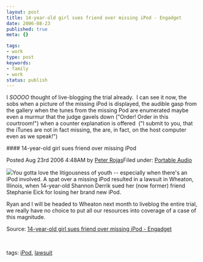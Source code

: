 ```yaml
---
layout: post
title: 14-year-old girl sues friend over missing iPod - Engadget
date: 2006-08-23
published: true
meta: {}

tags:
- work
type: post
keywords:
- family
- work
status: publish
---
```



I _SOOOO_ thought of live-blogging the trial already.  I can see it now, the sobs when a picture of the missing iPod is displayed, the audible gasp from the gallery when the tunes from the missing Pod are enumerated maybe even a murmur that the judge gavels down ("Order! Order in this courtroom!") when a counter explanation is offered  ("I submit to you, that the iTunes are not in fact missing, the are, in fact, on the host computer even as we speak!")

 <!-- blockquote  --> #### 14-year-old girl sues friend over missing iPod



Posted Aug 23rd 2006 4:48AM by [Peter Rojas](http://www.engadget.com/bloggers/peter-rojas)Filed under: [Portable Audio](http://portableaudio.engadget.com)



[![](http://media.eick.us/2011/05/indexfrontside20051011.gif)](http://www.suburbanchicagonews.com/beaconnews/top/2_1_AU22_IPOD_S10822.htm)You gotta love the litigousness of youth -- especially when there's an iPod involved. A spat over a missing iPod resulted in a lawsuit in Wheaton, Illinois, when 14-year-old Shannon Derrik sued her (now former) friend Stephanie Eick for losing her brand new iPod. 



Ryan and I will be headed to Wheaton next month to liveblog the entire trial, we really have no choice to put all our resources into coverage of a case of this magnitude.

<!-- endblockquote  -->

Source: [14-year-old girl sues friend over missing iPod - Engadget](http://www.engadget.com/2006/08/23/14-year-old-girl-sues-friend-over-missing-ipod/)



 



tags: [iPod](http://technorati.com/tag/iPod), [lawsuit](http://technorati.com/tag/lawsuit)

